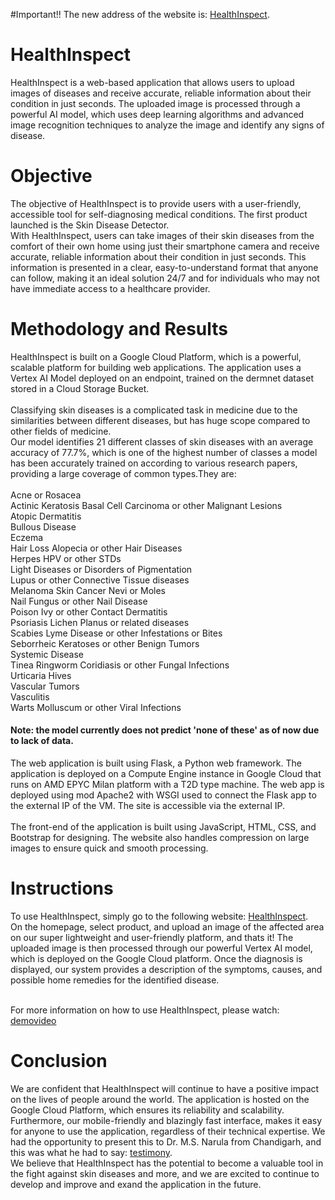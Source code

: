 #Important!!
The new address of the website is: [HealthInspect](http://34.131.250.74/).<br>
# HealthInspect
HealthInspect is a web-based application that allows users to upload images of diseases and receive accurate, reliable information about their condition in just seconds. The uploaded image is processed through a powerful AI model, which uses deep learning algorithms and advanced image recognition techniques to analyze the image and identify any signs of disease.

# Objective
The objective of HealthInspect is to provide users with a user-friendly, accessible tool for self-diagnosing medical conditions. The first product launched is the Skin Disease Detector.<br> With HealthInspect, users can take images of their skin diseases from the comfort of their own home using just their smartphone camera and receive accurate, reliable information about their condition in just seconds. This information is presented in a clear, easy-to-understand format that anyone can follow, making it an ideal solution 24/7 and for individuals who may not have immediate access to a healthcare provider.

# Methodology and Results
HealthInspect is built on a Google Cloud Platform, which is a powerful, scalable platform for building web applications. The application uses a Vertex AI Model deployed on an endpoint, trained on the dermnet dataset stored in a Cloud Storage Bucket.<br><br>
Classifying skin diseases is a complicated task in medicine due to the similarities between different diseases, but has huge scope compared to other fields of medicine.<br>
Our model identifies 21 different classes of skin diseases with an average accuracy of 77.7%, which is one of the highest number of classes a model has been accurately trained on according to various research papers, providing a large coverage of common types.They are:<br><br>
Acne or Rosacea<br>
Actinic Keratosis Basal Cell Carcinoma or other Malignant Lesions<br>
Atopic Dermatitis<br>
Bullous Disease<br>
Eczema<br>
Hair Loss Alopecia or other Hair Diseases<br>
Herpes HPV or other STDs<br>
Light Diseases or Disorders of Pigmentation<br>
Lupus or other Connective Tissue diseases<br>
Melanoma Skin Cancer Nevi or Moles<br>
Nail Fungus or other Nail Disease<br>
Poison Ivy or other Contact Dermatitis<br>
Psoriasis Lichen Planus or related diseases<br>
Scabies Lyme Disease or other Infestations or Bites<br>
Seborrheic Keratoses or other Benign Tumors<br>
Systemic Disease<br>
Tinea Ringworm Coridiasis or other Fungal Infections<br>
Urticaria Hives<br>
Vascular Tumors<br>
Vasculitis<br>
Warts Molluscum or other Viral Infections<br>
#### Note: the model currently does not predict 'none of these' as of now due to lack of data.<br>

The web application is built using Flask, a Python web framework. The application is deployed on a Compute Engine instance in Google Cloud that runs on AMD EPYC Milan platform with a T2D type machine. The web app is deployed using mod Apache2 with WSGI used to connect the Flask app to the external IP of the VM. The site is accessible via the external IP.<br><br>
The front-end of the application is built using JavaScript, HTML, CSS, and Bootstrap for designing. The website also handles compression on large images to ensure quick and smooth processing.

# Instructions
To use HealthInspect, simply go to the following website: [HealthInspect](http://34.131.250.74/).<br>
On the homepage, select product, and upload an image of the affected area on our super lightweight and user-friendly platform, and thats it! The uploaded image is then processed through our powerful Vertex AI model, which is deployed on the Google Cloud platform. Once the diagnosis is displayed, our system provides a description of the symptoms, causes, and possible home remedies for the identified disease.<br><br>

For more information on how to use HealthInspect, please watch: [demovideo](https://drive.google.com/file/d/1Cr7YgfLb548d1vDmk5BNjzpCjQo6k1ls/view?usp=share_link/)

# Conclusion
We are confident that HealthInspect will continue to have a positive impact on the lives of people around the world. The application is hosted on the Google Cloud Platform, which ensures its reliability and scalability. Furthermore, our mobile-friendly and blazingly fast interface, makes it easy for anyone to use the application, regardless of their technical expertise. We had the opportunity to present this to Dr. M.S. Narula from Chandigarh, and this was what he had to say: [testimony](https://drive.google.com/file/d/1Lx8OLG0jyWXLrOKIuwWSLcG70_Tva8Qz/view?usp=share_link).<br>
We believe that HealthInspect has the potential to become a valuable tool in the fight against skin diseases and more, and we are excited to continue to develop and improve and exand the application in the future.
